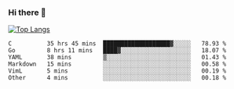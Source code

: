 ### Hi there 👋

<!--
**3Xpl0it3r/3Xpl0it3r** is a ✨ _special_ ✨ repository because its `README.md` (this file) appears on your GitHub profile.

Here are some ideas to get you started:

- 🔭 I’m currently working on ...
- 🌱 I’m currently learning ...
- 👯 I’m looking to collaborate on ...
- 🤔 I’m looking for help with ...
- 💬 Ask me about ...
- 📫 How to reach me: ...
- 😄 Pronouns: ...
- ⚡ Fun fact: ...
-->


[![Top Langs](https://github-readme-stats.vercel.app/api/top-langs/?username=3Xpl0it3r&layout=compact)](https://github.com/3Xpl0it3r/3Xpl0it3r)

<!--START_SECTION:waka-->

```text
C          35 hrs 45 mins  ███████████████████▓░░░░░   78.93 %
Go         8 hrs 11 mins   ████▓░░░░░░░░░░░░░░░░░░░░   18.07 %
YAML       38 mins         ▒░░░░░░░░░░░░░░░░░░░░░░░░   01.43 %
Markdown   15 mins         ░░░░░░░░░░░░░░░░░░░░░░░░░   00.58 %
VimL       5 mins          ░░░░░░░░░░░░░░░░░░░░░░░░░   00.19 %
Other      4 mins          ░░░░░░░░░░░░░░░░░░░░░░░░░   00.18 %
```

<!--END_SECTION:waka-->
